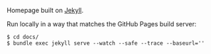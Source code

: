 Homepage built on [Jekyll][1].

Run locally in a way that matches the GitHub Pages build server:

```
$ cd docs/
$ bundle exec jekyll serve --watch --safe --trace --baseurl=''
```

[1]: http://jekyllrb.com/
